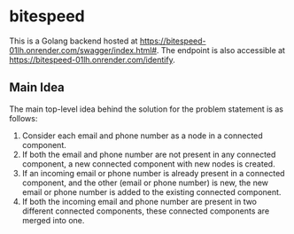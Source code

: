 # bitespeed

This is a Golang backend hosted at https://bitespeed-01lh.onrender.com/swagger/index.html#. The endpoint is also accessible at https://bitespeed-01lh.onrender.com/identify.

## Main Idea
The main top-level idea behind the solution for the problem statement is as follows:

1. Consider each email and phone number as a node in a connected component.
2. If both the email and phone number are not present in any connected component, a new connected component with new nodes is created.
3. If an incoming email or phone number is already present in a connected component, and the other (email or phone number) is new, the new email or phone number is added to the existing connected component.
4. If both the incoming email and phone number are present in two different connected components, these connected components are merged into one.

